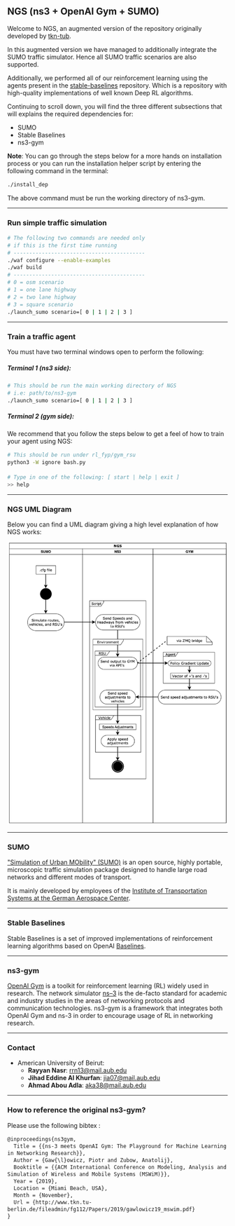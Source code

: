 ## NGS (ns3 + OpenAI Gym + SUMO)

Welcome to NGS, an augmented version of the repository originally developed by [tkn-tub](https://github.com/tkn-tub/ns3-gym). 

In this augmented version we have managed to additionally integrate the SUMO traffic simulator. Hence all SUMO traffic scenarios are also supported.

Additionally, we performed all of our reinforcement learning using the agents present in the [stable-baselines](https://github.com/hill-a/stable-baselines) repository. Which is a repository with high-quality implementations of well known Deep RL algorithms.

Continuing to scroll down, you will find the three different subsections that will explains the required dependencies for:
* SUMO
* Stable Baselines
* ns3-gym

**Note**: You can go through the steps below for a more hands on installation process or you can run the installation helper script by entering the following command in the terminal:
```bash
./install_dep
```

The above command must be run the working directory of ns3-gym.

---
### Run simple traffic simulation
```bash
# The following two commands are needed only
# if this is the first time running
# ------------------------------------------ 
./waf configure --enable-examples
./waf build
# ------------------------------------------
# 0 = osm scenario
# 1 = one lane highway
# 2 = two lane highway
# 3 = square scenario
./launch_sumo scenario=[ 0 | 1 | 2 | 3 ]
```
---
### Train a traffic agent
You must have two terminal windows open to perform the following:

##### Terminal 1 (ns3 side): 
```bash
# This should be run the main working directory of NGS
# i.e: path/to/ns3-gym
./launch_sumo scenario=[ 0 | 1 | 2 | 3 ]
```

##### Terminal 2 (gym side):

We recommend that you follow the steps below to get a feel of how to train your agent using NGS:
```bash
# This should be run under rl_fyp/gym_rsu
python3 -W ignore bash.py

# Type in one of the following: [ start | help | exit ]
>> help
```
---
### NGS UML Diagram
Below you can find a UML diagram giving a high level explanation of how NGS works:

![UML Diagram](docs/uml.png)

---
### SUMO

["Simulation of Urban MObility" (SUMO)](https://sumo.dlr.de/) is an open source,
highly portable, microscopic traffic simulation package designed to handle
large road networks and different modes of transport.

It is mainly developed by employees of the [Institute of Transportation Systems
at the German Aerospace Center](https://www.dlr.de/ts).

---

### Stable Baselines

Stable Baselines is a set of improved implementations of reinforcement learning algorithms based on OpenAI [Baselines](https://github.com/openai/baselines/).

---

### ns3-gym

[OpenAI Gym](https://gym.openai.com/) is a toolkit for reinforcement learning (RL) widely used in research. The network simulator [ns–3](https://www.nsnam.org/) is the de-facto standard for academic and industry studies in the areas of networking protocols and communication technologies. ns3-gym is a framework that integrates both OpenAI Gym and ns-3 in order to encourage usage of RL in networking research.

---

### Contact

* American University of Beirut:
    * **Rayyan Nasr**: rrn13@mail.aub.edu
    * **Jihad Eddine Al Khurfan**: jia07@mail.aub.edu
    * **Ahmad Abou Adla**: aka38@mail.aub.edu
    
---
    
### How to reference the original ns3-gym?

Please use the following bibtex :

```
@inproceedings{ns3gym,
  Title = {{ns-3 meets OpenAI Gym: The Playground for Machine Learning in Networking Research}},
  Author = {Gaw{\l}owicz, Piotr and Zubow, Anatolij},
  Booktitle = {{ACM International Conference on Modeling, Analysis and Simulation of Wireless and Mobile Systems (MSWiM)}},
  Year = {2019},
  Location = {Miami Beach, USA},
  Month = {November},
  Url = {http://www.tkn.tu-berlin.de/fileadmin/fg112/Papers/2019/gawlowicz19_mswim.pdf}
}
```
